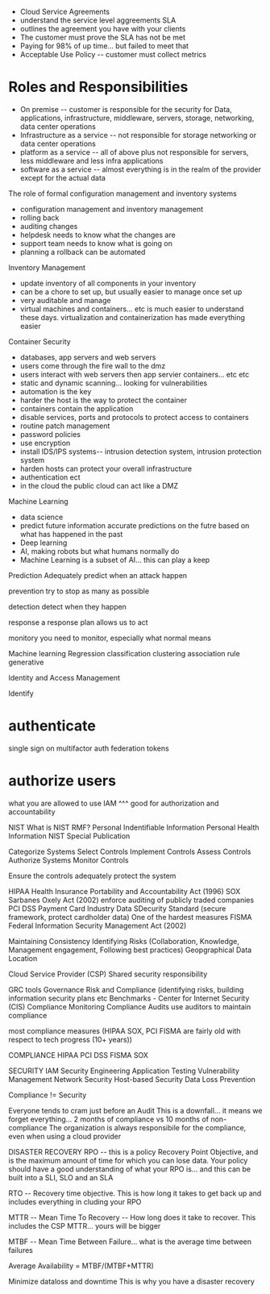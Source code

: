 - Cloud Service Agreements
- understand the service level aggreements SLA
- outlines the agreement you have with your clients
- The customer must prove the SLA has not be met
- Paying for 98% of up time... but failed to meet that
- Acceptable Use Policy -- customer must collect metrics

# Roles and Responsibilities
- On premise
-- customer is responsible for the security for Data, applications, infrastructure, middleware, servers, storage, networking, data center operations
- Infrastructure as a service
-- not responsible for storage networking or data center operations
- platform as a service
-- all of above plus not responsible for servers, less middleware and less infra applications
- software as a service
-- almost everything is in the realm of the provider except for the actual data

The role of formal configuration management and inventory systems
- configuration management and inventory management 
- rolling back
- auditing changes
- helpdesk needs to know what the changes are 
- support team needs to know what is going on
- planning a rollback can be automated

Inventory Management
- update inventory of all components in your inventory
- can be a chore to set up, but usually easier to manage once set up
- very auditable and manage 
- virtual machines and containers... etc is much easier to understand these days. virtualization and containerization has made everything easier

Container Security
- databases, app servers and web servers
- users come through the fire wall to the dmz
- users interact with web servers then app servier containers... etc etc
- static and dynamic scanning... looking for vulnerabilities 
- automation is the key 
- harder the host is the way to protect the container
- containers contain the application
- disable services, ports and protocols to protect access to containers
- routine patch management
- password policies
- use encryption
- install IDS/IPS systems-- intrusion detection system, intrusion protection system
- harden hosts can protect your overall infrastructure
- authentication ect
- in the cloud the public cloud can act like a DMZ

Machine Learning
- data science
- predict future information accurate predictions on the futre based on what has happened in the past
- Deep learning
- AI, making robots but what humans normally do
- Machine Learning is a subset of AI... this can play a keep 

Prediction 
Adequately predict when an attack happen

prevention 
try to stop as many as possible

detection 
detect when they happen

response 
a response plan allows us to act

monitory
you need to monitor, especially what normal means

Machine learning
Regression
classification
clustering
association rule
generative

Identity and Access Management

Identify 

# authenticate 
single sign on
multifactor auth
federation
tokens

# authorize users
what you are allowed to use
IAM ^^^
good for authorization and accountability

NIST
What is NIST RMF?
Personal Indentifiable Information
Personal Health Information
NIST Special Publication

Categorize Systems
Select Controls
Implement Controls
Assess Controls
Authorize Systems
Monitor Controls

Ensure the controls adequately protect the system

HIPAA Health Insurance Portability and Accountability Act (1996)
SOX Sarbanes Oxely Act (2002) enforce auditing of publicly traded companies
PCI DSS Payment Card Industry Data SDecurity Standard (secure framework, protect cardholder data) One of the hardest measures
FISMA Federal Information Security Management Act (2002)

Maintaining Consistency
Identifying Risks (Collaboration, Knowledge, Management engagement, Following best practices)
Geopgraphical Data Location

Cloud Service Provider (CSP)
Shared security responsibility

GRC tools Governance Risk and Compliance (identifying risks, building information security plans etc
Benchmarks - Center for Internet Security (CIS)
Compliance Monitoring
Compliance Audits use auditors to maintain compliance

most compliance measures (HIPAA SOX, PCI FISMA are fairly old with respect to tech progress (10+ years))

COMPLIANCE 
HIPAA
PCI DSS
FISMA
SOX

SECURITY
IAM
Security Engineering
Application Testing
Vulnerability Management
Network Security
Host-based Security
Data Loss Prevention

Compliance != Security

Everyone tends to cram just before an Audit
This is a downfall... it means we forget everything... 2 months of compliance vs 10 months of non-compliance
The organization is always responsibile for the compliance, even when using a cloud provider


DISASTER RECOVERY
RPO -- this is a policy Recovery Point Objective, and is the  maximum amount of time for which you can lose data. Your policy should have a good understanding of what your RPO is... and this can be built into a SLI, SLO and an SLA

RTO -- Recovery time objective. This is how long it takes to get back up and includes everything in cluding your RPO

MTTR -- Mean Time To Recovery -- How long does it take to recover. This includes the CSP MTTR... yours will be bigger

MTBF -- Mean Time Between Failure... what is the average time between failures

Average Availability = MTBF/(MTBF+MTTR)

Minimize dataloss and downtime This is why you have a disaster recovery
